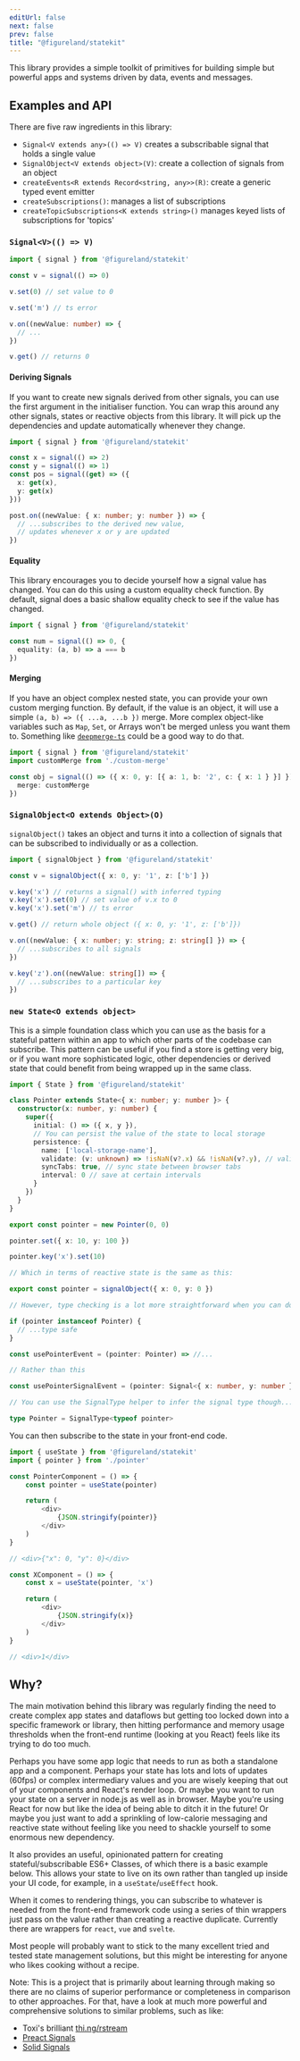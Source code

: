 ```yaml
---
editUrl: false
next: false
prev: false
title: "@figureland/statekit"
---
```


This library provides a simple toolkit of primitives for building simple but powerful apps and systems driven by data, events and messages.

## Examples and API

There are five raw ingredients in this library:

- `Signal<V extends any>(() => V)` creates a subscribable signal that holds a single value
- `SignalObject<V extends object>(V)`: create a collection of signals from an object
- `createEvents<R extends Record<string, any>>(R)`: create a generic typed event emitter
- `createSubscriptions()`: manages a list of subscriptions
- `createTopicSubscriptions<K extends string>()` manages keyed lists of subscriptions for 'topics'

### `Signal<V>(() => V)`

```ts
import { signal } from '@figureland/statekit'

const v = signal(() => 0)

v.set(0) // set value to 0

v.set('m') // ts error

v.on((newValue: number) => {
  // ...
})

v.get() // returns 0
```

#### Deriving Signals

If you want to create new signals derived from other signals, you can use the first argument in the initialiser function. You can wrap this around any other signals, states or reactive objects from this library. It will pick up the dependencies and update automatically whenever they change.

```ts
import { signal } from '@figureland/statekit'

const x = signal(() => 2)
const y = signal(() => 1)
const pos = signal((get) => ({
  x: get(x),
  y: get(x)
}))

post.on((newValue: { x: number; y: number }) => {
  // ...subscribes to the derived new value,
  // updates whenever x or y are updated
})
```

#### Equality

This library encourages you to decide yourself how a signal value has changed. You can do this using a custom equality check function. By default, signal does a basic shallow equality check to see if the value has changed.

```ts
import { signal } from '@figureland/statekit'

const num = signal(() => 0, {
  equality: (a, b) => a === b
})
```

#### Merging

If you have an object complex nested state, you can provide your own custom merging function. By default, if the value is an object, it will use a simple `(a, b) => ({ ...a, ...b })` merge. More complex object-like variables such as `Map`, `Set`, or Arrays won't be merged unless you want them to. Something like [`deepmerge-ts`](https://github.com/RebeccaStevens/deepmerge-ts) could be a good way to do that.

```ts
import { signal } from '@figureland/statekit'
import customMerge from './custom-merge'

const obj = signal(() => ({ x: 0, y: [{ a: 1, b: '2', c: { x: 1 } }] }), {
  merge: customMerge
})
```

### `SignalObject<O extends Object>(O)`

`signalObject()` takes an object and turns it into a collection of signals that can be subscribed to individually or as a collection.

```ts
import { signalObject } from '@figureland/statekit'

const v = signalObject({ x: 0, y: '1', z: ['b'] })

v.key('x') // returns a signal() with inferred typing
v.key('x').set(0) // set value of v.x to 0
v.key('x').set('m') // ts error

v.get() // return whole object ({ x: 0, y: '1', z: ['b']})

v.on((newValue: { x: number; y: string; z: string[] }) => {
  // ...subscribes to all signals
})

v.key('z').on((newValue: string[]) => {
  // ...subscribes to a particular key
})
```

### `new State<O extends object>`

This is a simple foundation class which you can use as the basis for a stateful pattern within an app to which other parts of the codebase can subscribe. This pattern can be useful if you find a store is getting very big, or if you want more sophisticated logic, other dependencies or derived state that could benefit from being wrapped up in the same class.

```ts
import { State } from '@figureland/statekit'

class Pointer extends State<{ x: number; y: number }> {
  constructor(x: number, y: number) {
    super({
      initial: () => ({ x, y }),
      // You can persist the value of the state to local storage
      persistence: {
        name: ['local-storage-name'],
        validate: (v: unknown) => !isNaN(v?.x) && !isNaN(v?.y), // validate storage for type safety
        syncTabs: true, // sync state between browser tabs
        interval: 0 // save at certain intervals
      }
    })
  }
}

export const pointer = new Pointer(0, 0)

pointer.set({ x: 10, y: 100 })

pointer.key('x').set(10)

// Which in terms of reactive state is the same as this:

export const pointer = signalObject({ x: 0, y: 0 })

// However, type checking is a lot more straightforward when you can do this:

if (pointer instanceof Pointer) {
  // ...type safe
}

const usePointerEvent = (pointer: Pointer) => //...

// Rather than this

const usePointerSignalEvent = (pointer: Signal<{ x: number, y: number }>) => //...

// You can use the SignalType helper to infer the signal type though...

type Pointer = SignalType<typeof pointer>

```

You can then subscribe to the state in your front-end code.

```ts
import { useState } from '@figureland/statekit'
import { pointer } from './pointer'

const PointerComponent = () => {
    const pointer = useState(pointer)

    return (
        <div>
            {JSON.stringify(pointer)}
        </div>
    )
}

// <div>{"x": 0, "y": 0}</div>

const XComponent = () => {
    const x = useState(pointer, 'x')

    return (
        <div>
            {JSON.stringify(x)}
        </div>
    )
}

// <div>1</div>
```

## Why?

The main motivation behind this library was regularly finding the need to create complex app states and dataflows but getting too locked down into a specific framework or library, then hitting performance and memory usage thresholds when the front-end runtime (looking at you React) feels like its trying to do too much.

Perhaps you have some app logic that needs to run as both a standalone app and a component. Perhaps your state has lots and lots of updates (60fps) or complex intermediary values and you are wisely keeping that out of your components and React's render loop. Or maybe you want to run your state on a server in node.js as well as in browser. Maybe you're using React for now but like the idea of being able to ditch it in the future! Or maybe you just want to add a sprinkling of low-calorie messaging and reactive state without feeling like you need to shackle yourself to some enormous new dependency.

It also provides an useful, opinionated pattern for creating stateful/subscribable ES6+ Classes, of which there is a basic example below. This allows your state to live on its own rather than tangled up inside your UI code, for example, in a `useState`/`useEffect` hook.

When it comes to rendering things, you can subscribe to whatever is needed from the front-end framework code using a series of thin wrappers just pass on the value rather than creating a reactive duplicate. Currently there are wrappers for `react`, `vue` and `svelte`.

Most people will probably want to stick to the many excellent tried and tested state management solutions, but this might be interesting for anyone who likes cooking without a recipe.

Note: This is a project that is primarily about learning through making so there are no claims of superior performance or completeness in comparison to other approaches. For that, have a look at much more powerful and comprehensive solutions to similar problems, such as like:

- Toxi's brilliant [thi.ng/rstream](https://github.com/thi-ng/umbrella/tree/develop/packages/rstream)
- [Preact Signals](https://github.com/preactjs/signals/tree/main)
- [Solid Signals](https://www.solidjs.com/tutorial/introduction_signals)
